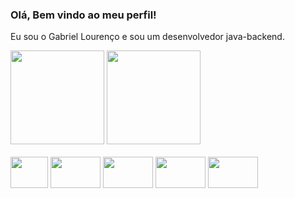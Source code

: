 ### Olá, Bem vindo ao meu perfil! 

Eu sou o Gabriel Lourenço e sou um desenvolvedor java-backend.

<div>
    <img height="150em" src="https://github-readme-stats-ten-gilt.vercel.app/api?username=gabrielreisresende&show_icons=true&theme=dracula&count_private=true">
    <img height="150em" src="https://github-readme-stats-ten-gilt.vercel.app/api/top-langs/?username=gabrielreisresende&layout=compact&theme=dracula">
</div>
<br>
  <div>
    <img height='50em' width="60" src='https://cdn.worldvectorlogo.com/logos/java-4.svg'>
    <img height='50em' width="80" src='https://cdn.worldvectorlogo.com/logos/spring-3.svg'>
    <img height='50em' width="80" src='https://cdn.worldvectorlogo.com/logos/mysql-6.svg'>
    <img height='50em' width="80" src='https://cdn.worldvectorlogo.com/logos/docker-3.svg'>
    <img height='50em' width="80" src="https://cdn.worldvectorlogo.com/logos/logo-javascript.svg">
  </div>


 
